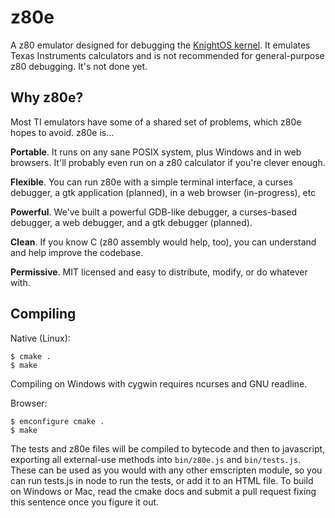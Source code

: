 # z80e

A z80 emulator designed for debugging the [KnightOS kernel](https://github.com/KnightSoft/kernel). It emulates Texas Instruments calculators and is not recommended for general-purpose z80 debugging.
It's not done yet.

## Why z80e?

Most TI emulators have some of a shared set of problems, which z80e hopes to avoid. z80e is...

**Portable**. It runs on any sane POSIX system, plus Windows and in web browsers. It'll probably even run on a z80 calculator if you're clever enough.

**Flexible**. You can run z80e with a simple terminal interface, a curses debugger, a gtk application (planned), in a web browser (in-progress), etc

**Powerful**. We've built a powerful GDB-like debugger, a curses-based debugger, a web debugger, and a gtk debugger (planned).

**Clean**. If you know C (z80 assembly would help, too), you can understand and help improve the codebase.

**Permissive**. MIT licensed and easy to distribute, modify, or do whatever with.

## Compiling

Native (Linux):

    $ cmake .
    $ make

Compiling on Windows with cygwin requires ncurses and GNU readline.

Browser:

    $ emconfigure cmake .
    $ make

The tests and z80e files will be compiled to bytecode and then to javascript, exporting all external-use methods into `bin/z80e.js` and `bin/tests.js`. These can be used as you would with any other emscripten module, so you can run tests.js in node to run the tests, or add it to an HTML file.
To build on Windows or Mac, read the cmake docs and submit a pull request fixing this sentence once you figure it out.
